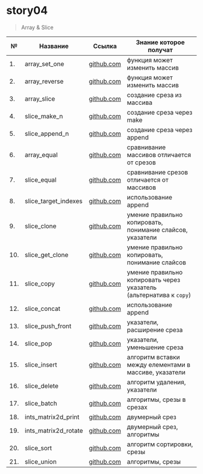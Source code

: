 # story04

> Array & Slice

| №   | Название             | Ссылка                               | Знание которое получат                                              |
| --- | -------------------- | ------------------------------------ | ------------------------------------------------------------------- |
| 1.  | array_set_one        | [github.com](./array_set_one)        | функция может изменить массив                                       |
| 2.  | array_reverse        | [github.com](./array_reverse)        | функция может изменить массив                                       |
| 3.  | array_slice          | [github.com](./array_slice)          | создание среза из массива                                           |
| 4.  | slice_make_n         | [github.com](./slice_make_n)         | создание среза через make                                           |
| 5.  | slice_append_n       | [github.com](./slice_append_n)       | создание среза через append                                         |
| 6.  | array_equal          | [github.com](./array_equal)          | сравнивание массивов отличается от срезов                           |
| 7.  | slice_equal          | [github.com](./slice_equal)          | сравнивание срезов отличается от массивов                           |
| 8.  | slice_target_indexes | [github.com](./slice_target_indexes) | использование append                                                |
| 9.  | slice_clone          | [github.com](./slice_clone)          | умение правильно копировать, понимание слайсов, указатели           |
| 10. | slice_get_clone      | [github.com](./slice_get_clone)      | умение правильно копировать, понимание слайсов                      |
| 11. | slice_copy           | [github.com](./slice_copy)           | умение правильно копировать через указатель (альтернатива к `copy`) |
| 12. | slice_concat         | [github.com](./slice_concat)         | использование append                                                |
| 13. | slice_push_front     | [github.com](./slice_push_front)     | указатели, расширение среза                                         |
| 14. | slice_pop            | [github.com](./slice_pop)            | указатели, уменьшение среза                                         |
| 15. | slice_insert         | [github.com](./slice_insert)         | алгоритм вставки между елементами в массиве, указатели              |
| 16. | slice_delete         | [github.com](./slice_delete)         | алгоритм удаления, указатели                                        |
| 17. | slice_batch          | [github.com](./slice_batch)          | алгоритмы, срезы в срезах                                           |
| 18. | ints_matrix2d_print  | [github.com](./ints_matrix2d_print)  | двумерный срез                                                      |
| 19. | ints_matrix2d_rotate | [github.com](./ints_matrix2d_rotate) | двумерный срез, алгоритмы                                           |
| 20. | slice_sort           | [github.com](./slice_sort)           | алгоритм сортировки, срезы                                          |
| 21. | slice_union          | [github.com](./slice_union)          | алгоритмы, срезы                                                    |
